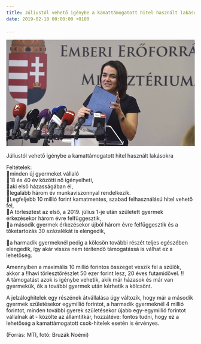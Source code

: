 ```yaml
---
title: Júliustól vehető igénybe a kamattámogatott hitel használt lakásokra
date: 2019-02-18 00:00:00 +0100

---
```

![](/uploads/21.jpg)

Júliustól vehető igénybe a kamattámogatott hitel használt lakásokra

Feltételek:  
📌minden új gyermeket vállaló   
📌18 és 40 év közötti nő igényelheti,   
📌aki első házasságában él,   
📌legalább három év munkaviszonnyal rendelkezik.   
📌Legfeljebb 10 millió forint kamatmentes, szabad felhasználású hitel vehető fel,   
📌A törlesztést az első, a 2019. július 1-je után született gyermek érkezésekor három évre felfüggesztik,   
📌a második gyermek érkezésekor újból három évre felfüggesztik és a tőketartozás 30 százalékát is elengedik, 

📌a harmadik gyermeknél pedig a kölcsön további részét teljes egészében elengedik, így akár vissza nem térítendő támogatássá is válhat ez a lehetőség.

Amennyiben a maximális 10 millió forintos összeget veszik fel a szülők, akkor a ‼️havi törlesztőrészlet 50 ezer forint lesz, 20 éves futamidővel. ‼️  
A támogatást azok is igénybe vehetik, akik már házasok és már van gyermekük, ők a további gyermek után kérhetik a kölcsönt.

  
A jelzáloghitelek egy részének átvállalása úgy változik, hogy már a második gyermek születésekor egymillió forintot, a harmadik gyermeknél 4 millió forintot, minden további gyerek születésekor újabb egy-egymillió forintot vállalnak át - közölte az államtitkár, hozzátéve: fontos tudni, hogy ez a lehetőség a kamattámogatott csok-hitelek esetén is érvényes.

(Forrás: MTI, fotó: Bruzák Noémi)
